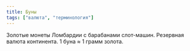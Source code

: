 ```yaml
---
title: Буны
tags: ["валюта", "терминология"]
---
```


Золотые монеты Ломбардии с барабанами слот-машин. Резервная валюта континента. 1 буна ≈ 1 грамм золота.